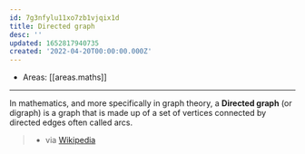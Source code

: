 ```yaml
---
id: 7g3nfylu11xo7zb1vjqix1d
title: Directed graph
desc: ''
updated: 1652817940735
created: '2022-04-20T00:00:00.000Z'
---
```


- Areas: [[areas.maths]]

---

In mathematics, and more specifically in graph theory, a **Directed graph** (or digraph) is a graph that is made up of a set of vertices connected by directed edges often called arcs.

> - via [Wikipedia](https://en.wikipedia.org/wiki/Directed%20graph)
